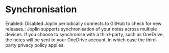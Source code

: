 # Synchronisation

Enabled: Disabled
Joplin periodically connects to GitHub to check for new releases.: Joplin supports synchronisation of your notes across multiple devices. If you choose to synchronise with a third-party, such as OneDrive, the notes will be sent to your OneDrive account, in which case the third-party privacy policy applies.